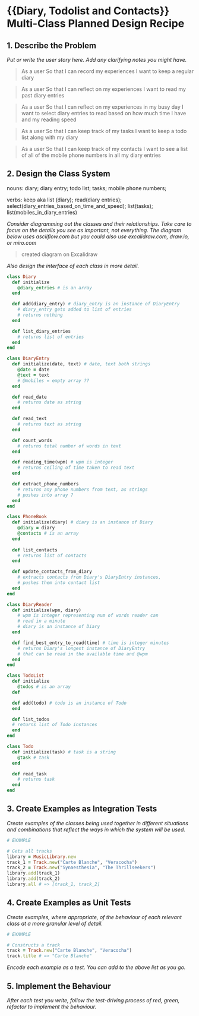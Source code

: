 # {{Diary, Todolist and Contacts}} Multi-Class Planned Design Recipe

## 1. Describe the Problem

_Put or write the user story here. Add any clarifying notes you might have._

> As a user
> So that I can record my experiences
> I want to keep a regular diary

> As a user
> So that I can reflect on my experiences
> I want to read my past diary entries

> As a user
> So that I can reflect on my experiences in my busy day
> I want to select diary entries to read based on how much time I have and my reading speed

> As a user
> So that I can keep track of my tasks
> I want to keep a todo list along with my diary

> As a user
> So that I can keep track of my contacts
> I want to see a list of all of the mobile phone numbers in all my diary entries

## 2. Design the Class System

nouns: diary; diary entry; todo list; tasks; mobile phone numbers;

verbs: keep aka list (diary); read(diary entries); select(diary_entries_based_on_time_and_speed); list(tasks); list(mobiles_in_diary_entries)

_Consider diagramming out the classes and their relationships. Take care to
focus on the details you see as important, not everything. The diagram below
uses asciiflow.com but you could also use excalidraw.com, draw.io, or miro.com_

> created diagram on Excalidraw

_Also design the interface of each class in more detail._

```ruby
class Diary
  def initialize
    @diary_entries # is an array
  end

  def add(diary_entry) # diary_entry is an instance of DiaryEntry
    # diary_entry gets added to list of entries
    # returns nothing
  end

  def list_diary_entries
    # returns list of entries
  end
end

class DiaryEntry
  def initialize(date, text) # date, text both strings
    @date = date
    @text = text
    # @mobiles = empty array ??
  end

  def read_date
    # returns date as string
  end

  def read_text
    # returns text as string
  end

  def count_words
    # returns total number of words in text
  end

  def reading_time(wpm) # wpm is integer
    # returns ceiling of time taken to read text
  end

  def extract_phone_numbers 
    # returns any phone numbers from text, as strings
    # pushes into array ?
  end
end

class PhoneBook
  def initialize(diary) # diary is an instance of Diary
    @diary = diary
    @contacts # is an array
  end
  
  def list_contacts
    # returns list of contacts
  end

  def update_contacts_from_diary
    # extracts contacts from Diary's DiaryEntry instances, 
    # pushes them into contact list
  end
end

class DiaryReader
  def initialize(wpm, diary)
    # wpm is integer representing num of words reader can 
    # read in a minute
    # diary is an instance of Diary
  end

  def find_best_entry_to_read(time) # time is integer minutes
    # returns Diary's longest instance of DiaryEntry 
    # that can be read in the available time and @wpm
  end
end

class TodoList
  def initialize
    @todos # is an array
  def 

  def add(todo) # todo is an instance of Todo
  end

  def list_todos
  # returns list of Todo instances
  end
end

class Todo
  def initialize(task) # task is a string
    @task # task
  end

  def read_task
    # returns task 
  end
end
```

## 3. Create Examples as Integration Tests

_Create examples of the classes being used together in different situations and
combinations that reflect the ways in which the system will be used._

```ruby
# EXAMPLE

# Gets all tracks
library = MusicLibrary.new
track_1 = Track.new("Carte Blanche", "Veracocha")
track_2 = Track.new("Synaesthesia", "The Thrillseekers")
library.add(track_1)
library.add(track_2)
library.all # => [track_1, track_2]
```

## 4. Create Examples as Unit Tests

_Create examples, where appropriate, of the behaviour of each relevant class at
a more granular level of detail._

```ruby
# EXAMPLE

# Constructs a track
track = Track.new("Carte Blanche", "Veracocha")
track.title # => "Carte Blanche"
```

_Encode each example as a test. You can add to the above list as you go._

## 5. Implement the Behaviour

_After each test you write, follow the test-driving process of red, green,
refactor to implement the behaviour._
